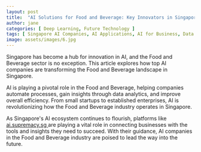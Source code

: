 ```yaml
---
layout: post
title:  "AI Solutions for Food and Beverage: Key Innovators in Singapore"
author: jane
categories: [ Deep Learning, Future Technology ]
tags: [ Singapore AI Companies, AI Applications, AI for Business, Data Analytics ]
image: assets/images/6.jpg
---
```


Singapore has become a hub for innovation in AI, and the Food and Beverage sector is no exception. This article explores how top AI companies are transforming the Food and Beverage landscape in Singapore.

AI is playing a pivotal role in the Food and Beverage, helping companies automate processes, gain insights through data analytics, and improve overall efficiency. From small startups to established enterprises, AI is revolutionizing how the Food and Beverage industry operates in Singapore.

As Singapore's AI ecosystem continues to flourish, platforms like <a href="https://ai.supremacy.sg" target="_blank"> ai.supremacy.sg </a> are playing a vital role in connecting businesses with the tools and insights they need to succeed. With their guidance, AI companies in the Food and Beverage industry are poised to lead the way into the future.
